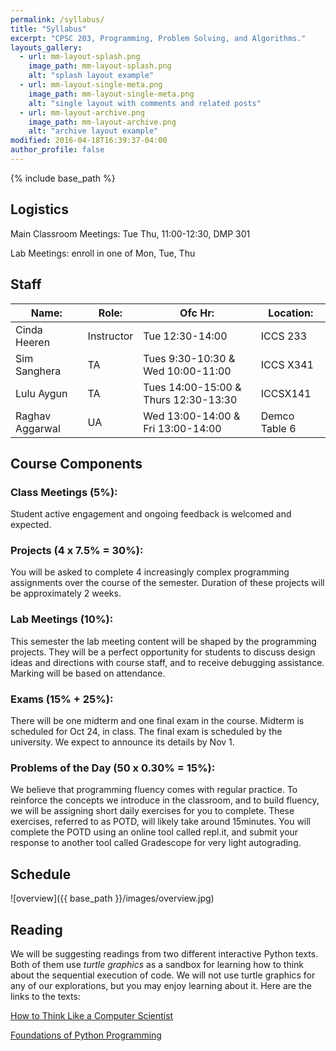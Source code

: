 ```yaml
---
permalink: /syllabus/
title: "Syllabus"
excerpt: "CPSC 203, Programming, Problem Solving, and Algorithms."
layouts_gallery:
  - url: mm-layout-splash.png
    image_path: mm-layout-splash.png
    alt: "splash layout example"
  - url: mm-layout-single-meta.png
    image_path: mm-layout-single-meta.png
    alt: "single layout with comments and related posts"
  - url: mm-layout-archive.png
    image_path: mm-layout-archive.png
    alt: "archive layout example"
modified: 2016-04-18T16:39:37-04:00
author_profile: false
---
```


{% include base_path %}

## Logistics

Main Classroom Meetings: Tue Thu, 11:00-12:30, DMP 301

Lab Meetings: enroll in one of Mon, Tue, Thu

## Staff

| Name:           | Role:      | Ofc Hr:                              | Location:     |
| --------------- | ---------- | ------------------------------------ | ------------- |
| Cinda Heeren    | Instructor | Tue 12:30-14:00                      | ICCS 233      |
| Sim Sanghera    | TA         | Tues 9:30-10:30 & Wed 10:00-11:00    | ICCS X341     |
| Lulu Aygun      | TA         | Tues 14:00-15:00 & Thurs 12:30-13:30 | ICCSX141      |
| Raghav Aggarwal | UA         | Wed 13:00-14:00 & Fri 13:00-14:00    | Demco Table 6 |

## Course Components

### Class Meetings (5%):

Student active engagement and ongoing feedback is welcomed and expected.

### Projects (4 x 7.5% = 30%):

You will be asked to complete 4 increasingly complex programming
assignments over the course of the semester. Duration of these
projects will be approximately 2 weeks.

### Lab Meetings (10%):

This semester the lab meeting content will be shaped by the programming
projects. They will be a perfect opportunity for students to discuss
design ideas and directions with course staff, and to receive
debugging assistance. Marking will be based on attendance.

### Exams (15% + 25%):

There will be one midterm and one final exam in the course. Midterm
is scheduled for Oct 24, in class. The final exam is scheduled by
the university. We expect to announce its details by Nov 1.

### Problems of the Day (50 x 0.30% = 15%):

We believe that programming fluency comes with regular practice.
To reinforce the concepts we introduce in the classroom, and to build
fluency, we will be assigning short daily exercises for you to
complete. These exercises, referred to as POTD, will likely take
around 15minutes. You will complete the POTD using an online tool
called repl.it, and submit your response to another tool called
Gradescope for very light autograding.

## Schedule

![overview]({{ base_path }}/images/overview.jpg)

## Reading

We will be suggesting readings from two different interactive Python
texts. Both of them use _turtle graphics_ as a sandbox for learning
how to think about the sequential execution of code. We will not
use turtle graphics for any of our explorations, but you may enjoy
learning about it. Here are the links to the texts:

[How to Think Like a Computer Scientist](https://runestone.academy/runestone/books/published/thinkcspy/index.html)

[Foundations of Python Programming](https://runestone.academy/runestone/books/published/fopp/index.html)
